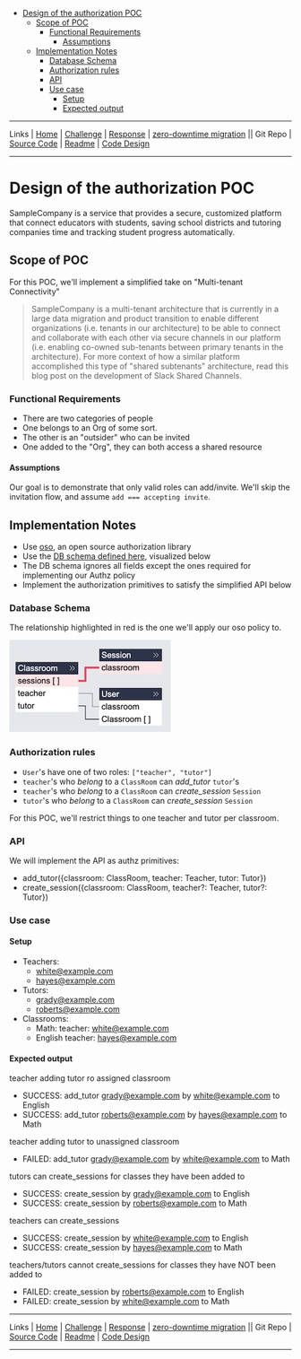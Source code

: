 <!-- START doctoc generated TOC please keep comment here to allow auto update -->
<!-- DON'T EDIT THIS SECTION, INSTEAD RE-RUN doctoc TO UPDATE -->

- [Design of the authorization POC](#design-of-the-authorization-poc)
  - [Scope of POC](#scope-of-poc)
    - [Functional Requirements](#functional-requirements)
      - [Assumptions](#assumptions)
  - [Implementation Notes](#implementation-notes)
    - [Database Schema](#database-schema)
    - [Authorization rules](#authorization-rules)
    - [API](#api)
    - [Use case](#use-case)
      - [Setup](#setup)
      - [Expected output](#expected-output)

<!-- END doctoc generated TOC please keep comment here to allow auto update -->

---

Links
| [Home](https://sramam.github.io/work-sample/)
| [Challenge](https://sramam.github.io/work-sample/challenge)
| [Response](https://sramam.github.io/work-sample/solution)
| [zero-downtime migration](https://sramam.github.io/work-sample/zero-downtime-migrations#zero-downtime-migrations)
|| Git Repo
| [Source Code](https://github.com/sramam/work-sample)
| [Readme](https://github.com/sramam/work-sample#readme)
| [Code Design](https://github.com/sramam/work-sample/blob/main/DESIGN.md)

---

# Design of the authorization POC

SampleCompany is a service that provides a secure, customized platform
that connect educators with students, saving school districts and
tutoring companies time and tracking student progress automatically.

## Scope of POC

For this POC, we'll implement a simplified take on "Multi-tenant Connectivity"

> SampleCompany is a multi-tenant architecture that is currently in a large data
> migration and product transition to enable different organizations (i.e. tenants
> in our architecture) to be able to connect and collaborate with each other via
> secure channels in our platform (i.e. enabling co-owned sub-tenants between
> primary tenants in the architecture). For more context of how a similar platform
> accomplished this type of "shared subtenants" architecture, read this blog post
> on the development of Slack Shared Channels.

### Functional Requirements

- There are two categories of people
- One belongs to an Org of some sort.
- The other is an "outsider" who can be invited
- One added to the "Org", they can both access a shared resource

#### Assumptions

Our goal is to demonstrate that only valid roles can add/invite.
We'll skip the invitation flow, and assume `add === accepting invite`.

## Implementation Notes

- Use [oso](https://www.osohq.com/), an open source authorization library
- Use the [DB schema defined here](./prisma/schema.prisma), visualized below
- The DB schema ignores all fields except the ones required for implementing our Authz policy
- Implement the authorization primitives to satisfy the simplified API below

### Database Schema

The relationship highlighted in red is the one we'll apply our oso policy to.

![SampleCompany Schema](/prisma/schema.prisma.jpg)

### Authorization rules

- `User`'s have one of two roles: `["teacher", "tutor"]`
- `teacher`'s who _belong_ to a `ClassRoom` can _add_tutor_ `tutor`'s
- `teacher`'s who _belong_ to a `ClassRoom` can _create_session_ `Session`
- `tutor`'s who _belong_ to a `ClassRoom` can _create_session_ `Session`

For this POC, we'll restrict things to one teacher and tutor per classroom.

### API

We will implement the API as authz primitives:

- add_tutor({classroom: ClassRoom, teacher: Teacher, tutor: Tutor})
- create_session({classroom: ClassRoom, teacher?: Teacher, tutor?: Tutor})

### Use case

#### Setup

- Teachers:
  - white@example.com
  - hayes@example.com
- Tutors:
  - grady@example.com
  - roberts@example.com
- Classrooms:
  - Math:
    teacher: white@example.com
  - English
    teacher: hayes@example.com

#### Expected output

teacher adding tutor ro assigned classroom

- SUCCESS: add_tutor grady@example.com by white@example.com to English
- SUCCESS: add_tutor roberts@example.com by hayes@example.com to Math

teacher adding tutor to unassigned classroom

- FAILED: add_tutor grady@example.com by white@example.com to Math

tutors can create_sessions for classes they have been added to

- SUCCESS: create_session by grady@example.com to English
- SUCCESS: create_session by roberts@example.com to Math

teachers can create_sessions

- SUCCESS: create_session by white@example.com to English
- SUCCESS: create_session by hayes@example.com to Math

teachers/tutors cannot create_sessions for classes they have NOT been added to

- FAILED: create_session by roberts@example.com to English
- FAILED: create_session by white@example.com to Math

---

Links
| [Home](https://sramam.github.io/work-sample/)
| [Challenge](https://sramam.github.io/work-sample/challenge)
| [Response](https://sramam.github.io/work-sample/solution)
| [zero-downtime migration](https://sramam.github.io/work-sample/zero-downtime-migrations#zero-downtime-migrations)
|| Git Repo
| [Source Code](https://github.com/sramam/work-sample)
| [Readme](https://github.com/sramam/work-sample#readme)
| [Code Design](https://github.com/sramam/work-sample/blob/main/DESIGN.md)

---
